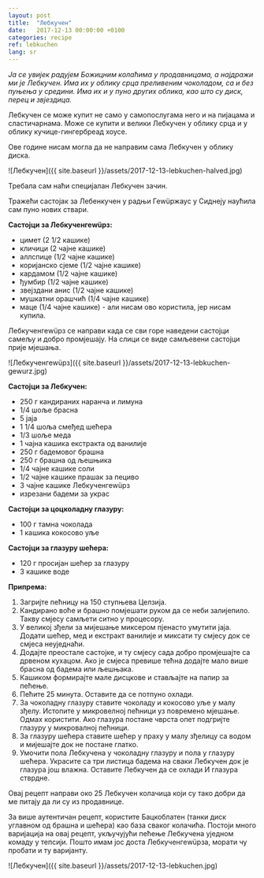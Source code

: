 ```yaml
---
layout: post
title:  "Лебкучен"
date:   2017-12-13 00:00:00 +0100
categories: recipe
ref: lebkuchen
lang: sr
---
```


*Ја се увијек радујем Божицним колаћима у продавницама, а најдражи ми је Лебкучен. Има их у облику срца преливеним чоколадом, са и без пуњења у средини. Има их и у пуно других облика, као што су диск, перец и звјездица.*

Лебкучен се може купит не само у самопослугама него и на пијацама и сластичарнама. Може се купити и велики Лебкучен у облику срца и у облику кучице-гингербреад хоусе.

Ове године нисам могла да не направим сама Лебкучен у облику диска.

![Лебкучен]({{ site.baseurl }}/assets/2017-12-13-lebkuchen-halved.jpg)

Требала сам наћи специјалан Лебкучен зачин.

Тражећи састојак за Лебенкучен у радњи Геwüржаус у Сиднеју наућила сам пуно нових ствари.

**Састојци за Лебкученгеwüрз:**
* цимет (2 1/2 кашике)
* кличици (2 чајне кашике)
* аллспице (1/2 чајне кашике)
* коријанско сјеме (1/2 чајне кашике)
* кардамом (1/2 чајне кашике)
* ђумбир (1/2 чајне кашике)
* звејздани анис (1/2 чајне кашике)
* мушкатни орашчић (1/4 чајне кашике)
* маце (1/4 чајне кашике) - али нисам ово користила, јер нисам купила.

Лебкученгеwüрз се направи када се сви горе наведени састојци самељу и добро промјешају. На слици се виде самљевени састојци прије мјешања.
 
![Лебкученгеwüрз]({{ site.baseurl }}/assets/2017-12-13-lebkuchen-gewurz.jpg)

**Састојци за Лебкучен:**
* 250 г кандираних наранча и лимуна
* 1/4 шоље брасна
* 5 јаја
* 1 1/4 шоља смеђед шећера
* 1/3 шоље меда
* 1 чајна кашика екстракта од ванилије
* 250 г бадемовог брашна
* 250 г брашна од љешњика
* 1/4 чајне кашике соли
* 1/2 чајне кашике прашак за пециво
* 3 чајне кашике Лебкученгеwüрз
* изрезани бадеми за украс

**Састојци за цоцколадну глазуру:**
* 100 г тамна чоколада
* 1 кашика кокосово уље

**Састојци за глазуру шећера:**
* 120 г просијан шећер за глазуру
* 3 кашике воде

**Припрема:**
1. Загријте пећницу на 150 ступњева Целзија.
2. Кандирано воће и брашно  помјешати руком да се неби залијепило. Такву смјесу самљети ситно у процесору.
3. У великој зђели за мијешање миксером пјенасто умутити јаја. Додати шећер, мед и екстракт ванилије и миксати ту смјесу док се смјеса неуједнаћи.
4. Додајте преостале састојке, и ту смјесу сада добро промјешајте са дрвеном кухацом. Ако је смјеса превише тећна додајте мало више брасна од бадема или љешњака.
5. Кашиком формирајте мале дисцкове и стављајте на папир за пећење.
6. Пећите 25 минута. Оставите да се потпуно охлади.
7. За чоколадну глазуру ставите чоколаду и кокосово уље у малу зђелу. Истопите у микровелној пећници уз повремено мјешање. Одмах користити. Ако глазура постане чврста опет подгријте глазуру у микровалној пећници.
8. За глазуру шећера ставите шећер у праху у малу зђелицу са водом и мијешајте док не постане глатко.
9. Умочити пола Лебкучена у чоколадну глазуру и пола у глазуру шећера. Украсите са три листица бадема на сваки Лебкучен док је глазура још влажна. Оставите Лебкучен да се охлади И глазура стврдне.

Овај рецепт направи око 25 Лебкучен колачица који су тако добри да ме питају да ли су из продавнице.

За више аутентичан рецепт, користите Бацкоблатен (танки диск углавном од брашна и шећера) као база сваког колачића. Постоји много варијација на овај рецепт, укључујући пећење Лебкучена уједном комаду у тепсији. Пошто имам јос доста Лебкученгеwüрза, морати чу пробати и ту варијанту.

![Лебкучен]({{ site.baseurl }}/assets/2017-12-13-lebkuchen.jpg)
